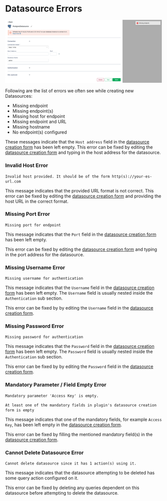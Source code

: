 # Datasource Errors

![Click to expand](../../.gitbook/assets/missing-endpoint-error.png)

Following are the list of errors we often see while creating new Datasources:

* Missing endpoint
* Missing endpoint\(s\)
* Missing host for endpoint
* Missing endpoint and URL
*  Missing hostname
* No endpoint\(s\) configured

These messages indicate that the `Host address` field in the [datasource creation form](https://docs.appsmith.com/core-concepts/connecting-to-data-sources/connecting-to-databases) has been left empty. This error can be fixed by editing the [datasource creation form](https://docs.appsmith.com/core-concepts/connecting-to-data-sources/connecting-to-databases) and typing in the host address for the datasource.

### Invalid Host Error

```text
Invalid host provided. It should be of the form http(s)://your-es-url.com
```

This message indicates that the provided URL format is not correct. This error can be fixed by editing the [datasource creation form](https://docs.appsmith.com/core-concepts/connecting-to-data-sources/connecting-to-databases) and providing the host URL in the correct format.

### Missing Port Error

```text
Missing port for endpoint
```

This message indicates that the `Port` field in the [datasource creation form](https://docs.appsmith.com/core-concepts/connecting-to-data-sources/connecting-to-databases) has been left empty.

This error can be fixed by editing the [datasource creation form](https://docs.appsmith.com/core-concepts/connecting-to-data-sources/connecting-to-databases) and typing in the port address for the datasource.

### Missing Username Error

```text
Missing username for authentication
```

This message indicates that the `Username` field in the [datasource creation form](https://docs.appsmith.com/core-concepts/connecting-to-data-sources/connecting-to-databases) has been left empty. The `Username` field is usually nested inside the `Authentication` sub section.

This error can be fixed by by editing the `Username` field in the [datasource creation form](https://docs.appsmith.com/core-concepts/connecting-to-data-sources/connecting-to-databases).

### Missing Password Error

```text
Missing password for authentication
```

This message indicates that the `Password` field in the [datasource creation form](https://docs.appsmith.com/core-concepts/connecting-to-data-sources/connecting-to-databases) has been left empty. The `Password` field is usually nested inside the `Authentication` sub section.

This error can be fixed by by editing the `Password` field in the [datasource creation form](https://docs.appsmith.com/core-concepts/connecting-to-data-sources/connecting-to-databases).

### Mandatory Parameter / Field Empty Error

```text
Mandatory parameter 'Access Key' is empty.
```

```text
At least one of the mandatory fields in plugin's datasource creation form is empty
```

This message indicates that one of the mandatory fields, for example `Access Key`, has been left empty in the [datasource creation form](https://docs.appsmith.com/core-concepts/connecting-to-data-sources/connecting-to-databases).

This error can be fixed by filling the mentioned mandatory field\(s\) in the [datasource creation form](https://docs.appsmith.com/core-concepts/connecting-to-data-sources/connecting-to-databases).

### Cannot Delete Datasource Error

```text
Cannot delete datasource since it has 1 action(s) using it.
```

This message indicates that the datasource attempting to be deleted has some query action configured on it.

This error can be fixed by deleting any queries dependent on this datasource before attempting to delete the datasource.

